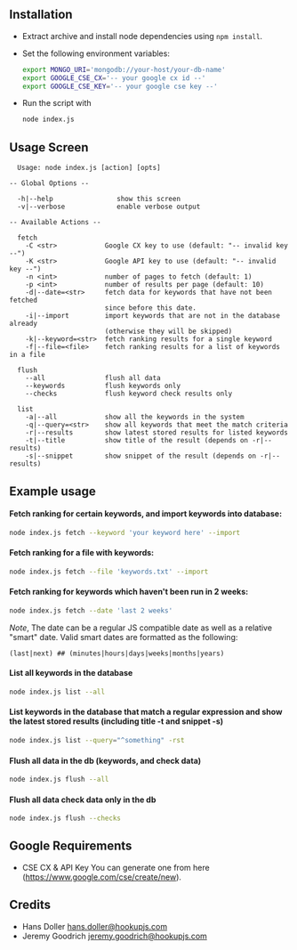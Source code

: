 ## Installation
- Extract archive and install node dependencies using `npm install`.

- Set the following environment variables:
  ```bash
  export MONGO_URI='mongodb://your-host/your-db-name'
  export GOOGLE_CSE_CX='-- your google cx id --'
  export GOOGLE_CSE_KEY='-- your google cse key --'
  ```

- Run the script with
  ```bash
  node index.js
  ```
## Usage Screen
```
  Usage: node index.js [action] [opts]

-- Global Options --

  -h|--help                show this screen
  -v|--verbose             enable verbose output

-- Available Actions --

  fetch
    -C <str>            Google CX key to use (default: "-- invalid key --")
    -K <str>            Google API key to use (default: "-- invalid key --")
    -n <int>            number of pages to fetch (default: 1)
    -p <int>            number of results per page (default: 10)
    -d|--date=<str>     fetch data for keywords that have not been fetched
                        since before this date.
    -i|--import         import keywords that are not in the database already
                        (otherwise they will be skipped)
    -k|--keyword=<str>  fetch ranking results for a single keyword
    -f|--file=<file>    fetch ranking results for a list of keywords in a file

  flush
    --all               flush all data
    --keywords          flush keywords only
    --checks            flush keyword check results only

  list
    -a|--all            show all the keywords in the system
    -q|--query=<str>    show all keywords that meet the match criteria
    -r|--results        show latest stored results for listed keywords
    -t|--title          show title of the result (depends on -r|--results)
    -s|--snippet        show snippet of the result (depends on -r|--results)
```

## Example usage

#### Fetch ranking for certain keywords, and import keywords into database:
  ```bash
  node index.js fetch --keyword 'your keyword here' --import
  ```

#### Fetch ranking for a file with keywords:
  ```bash
  node index.js fetch --file 'keywords.txt' --import
  ```

#### Fetch ranking for keywords which haven't been run in 2 weeks:
  ```bash
  node index.js fetch --date 'last 2 weeks'
  ```

  *Note*, The date can be a regular JS compatible date as well as a relative "smart" date.
  Valid smart dates are formatted as the following:

  `(last|next) ## (minutes|hours|days|weeks|months|years)`

#### List all keywords in the database
  ```bash
  node index.js list --all
  ```

#### List keywords in the database that match a regular expression and show the latest stored results (including title -t and snippet -s)
  ```bash
  node index.js list --query="^something" -rst
  ```

#### Flush all data in the db (keywords, and check data)
  ```bash
  node index.js flush --all
  ```

#### Flush all data check data only in the db
  ```bash
  node index.js flush --checks
  ```

## Google Requirements

- CSE CX & API Key
  You can generate one from here (https://www.google.com/cse/create/new).

## Credits
- Hans Doller <hans.doller@hookupjs.com>
- Jeremy Goodrich <jeremy.goodrich@hookupjs.com>